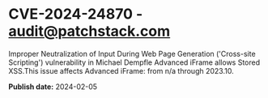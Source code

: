 # CVE-2024-24870 - audit@patchstack.com

Improper Neutralization of Input During Web Page Generation ('Cross-site Scripting') vulnerability in Michael Dempfle Advanced iFrame allows Stored XSS.This issue affects Advanced iFrame: from n/a through 2023.10.



**Publish date:** 2024-02-05
